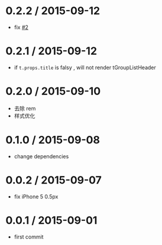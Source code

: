 0.2.2 / 2015-09-12
==================
* fix [#2](https://github.com/tinglejs/tingle-group/issues/2)


0.2.1 / 2015-09-12
==================

 * if `t.props.title` is falsy , will not render tGroupListHeader

0.2.0 / 2015-09-10
==================

 * 去除 rem
 * 样式优化

0.1.0 / 2015-09-08
==================

 * change dependencies

0.0.2 / 2015-09-07
==================

 * fix iPhone 5 0.5px

0.0.1 / 2015-09-01
==================

 * first commit
